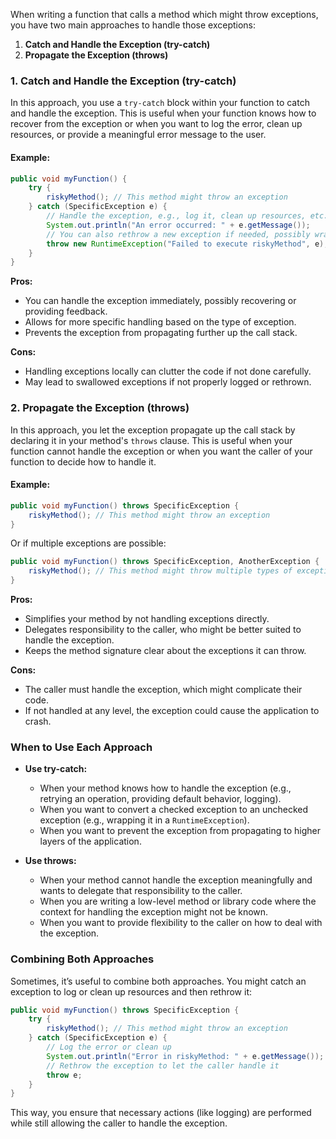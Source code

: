 When writing a function that calls a method which might throw exceptions, you have two main approaches to handle those exceptions:

1. **Catch and Handle the Exception (try-catch)**
2. **Propagate the Exception (throws)**

### 1. **Catch and Handle the Exception (try-catch)**

In this approach, you use a `try-catch` block within your function to catch and handle the exception. This is useful when your function knows how to recover from the exception or when you want to log the error, clean up resources, or provide a meaningful error message to the user.

#### Example:
```java
public void myFunction() {
    try {
        riskyMethod(); // This method might throw an exception
    } catch (SpecificException e) {
        // Handle the exception, e.g., log it, clean up resources, etc.
        System.out.println("An error occurred: " + e.getMessage());
        // You can also rethrow a new exception if needed, possibly wrapping it
        throw new RuntimeException("Failed to execute riskyMethod", e);
    }
}
```

**Pros:**
- You can handle the exception immediately, possibly recovering or providing feedback.
- Allows for more specific handling based on the type of exception.
- Prevents the exception from propagating further up the call stack.

**Cons:**
- Handling exceptions locally can clutter the code if not done carefully.
- May lead to swallowed exceptions if not properly logged or rethrown.

### 2. **Propagate the Exception (throws)**

In this approach, you let the exception propagate up the call stack by declaring it in your method's `throws` clause. This is useful when your function cannot handle the exception or when you want the caller of your function to decide how to handle it.

#### Example:
```java
public void myFunction() throws SpecificException {
    riskyMethod(); // This method might throw an exception
}
```

Or if multiple exceptions are possible:
```java
public void myFunction() throws SpecificException, AnotherException {
    riskyMethod(); // This method might throw multiple types of exceptions
}
```

**Pros:**
- Simplifies your method by not handling exceptions directly.
- Delegates responsibility to the caller, who might be better suited to handle the exception.
- Keeps the method signature clear about the exceptions it can throw.

**Cons:**
- The caller must handle the exception, which might complicate their code.
- If not handled at any level, the exception could cause the application to crash.

### When to Use Each Approach

- **Use try-catch:**
    - When your method knows how to handle the exception (e.g., retrying an operation, providing default behavior, logging).
    - When you want to convert a checked exception to an unchecked exception (e.g., wrapping it in a `RuntimeException`).
    - When you want to prevent the exception from propagating to higher layers of the application.

- **Use throws:**
    - When your method cannot handle the exception meaningfully and wants to delegate that responsibility to the caller.
    - When you are writing a low-level method or library code where the context for handling the exception might not be known.
    - When you want to provide flexibility to the caller on how to deal with the exception.

### Combining Both Approaches

Sometimes, it’s useful to combine both approaches. You might catch an exception to log or clean up resources and then rethrow it:

```java
public void myFunction() throws SpecificException {
    try {
        riskyMethod(); // This method might throw an exception
    } catch (SpecificException e) {
        // Log the error or clean up
        System.out.println("Error in riskyMethod: " + e.getMessage());
        // Rethrow the exception to let the caller handle it
        throw e;
    }
}
```

This way, you ensure that necessary actions (like logging) are performed while still allowing the caller to handle the exception.